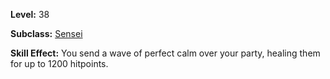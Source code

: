 <!-- TITLE: Skill: Perfect Calm -->

**Level:** 38

**Subclass:** [Sensei](sensei)

**Skill Effect:** You send a wave of perfect calm over your party, healing them for up to 1200 hitpoints.